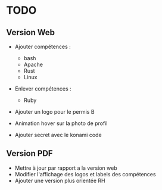 # TODO

## Version Web
 + Ajouter compétences :
	+ bash
	+ Apache
	+ Rust
	+ Linux

 + Enlever compétences :
	+ Ruby

 + Ajouter un logo pour le permis B
 + Animation hover sur la photo de profil
 + Ajouter secret avec le konami code

## Version PDF
 + Mettre à jour par rapport a la version web
 + Modifier l'affichage des logos et labels des compétences
 + Ajouter une version plus orientée RH
